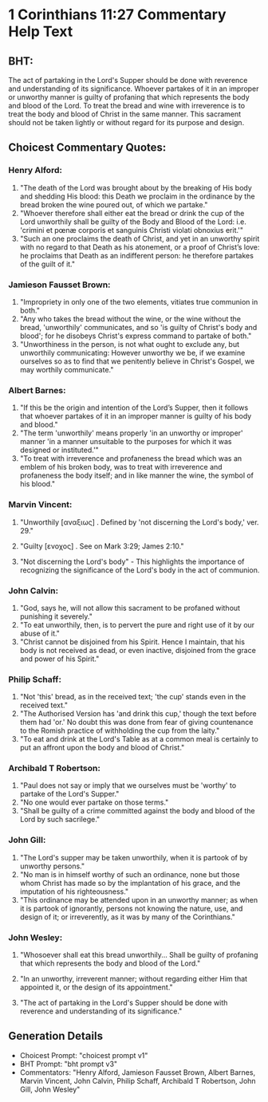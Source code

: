 # 1 Corinthians 11:27 Commentary Help Text

## BHT:
The act of partaking in the Lord's Supper should be done with reverence and understanding of its significance. Whoever partakes of it in an improper or unworthy manner is guilty of profaning that which represents the body and blood of the Lord. To treat the bread and wine with irreverence is to treat the body and blood of Christ in the same manner. This sacrament should not be taken lightly or without regard for its purpose and design.

## Choicest Commentary Quotes:
### Henry Alford:
1. "The death of the Lord was brought about by the breaking of His body and shedding His blood: this Death we proclaim in the ordinance by the bread broken the wine poured out, of which we partake." 
2. "Whoever therefore shall either eat the bread or drink the cup of the Lord unworthily shall be guilty of the Body and Blood of the Lord: i.e. 'crimini et pœnæ corporis et sanguinis Christi violati obnoxius erit.'" 
3. "Such an one proclaims the death of Christ, and yet in an unworthy spirit with no regard to that Death as his atonement, or a proof of Christ’s love: he proclaims that Death as an indifferent person: he therefore partakes of the guilt of it."

### Jamieson Fausset Brown:
1. "Impropriety in only one of the two elements, vitiates true communion in both."
2. "Any who takes the bread without the wine, or the wine without the bread, 'unworthily' communicates, and so 'is guilty of Christ's body and blood'; for he disobeys Christ's express command to partake of both."
3. "Unworthiness in the person, is not what ought to exclude any, but unworthily communicating: However unworthy we be, if we examine ourselves so as to find that we penitently believe in Christ's Gospel, we may worthily communicate."

### Albert Barnes:
1. "If this be the origin and intention of the Lord’s Supper, then it follows that whoever partakes of it in an improper manner is guilty of his body and blood."
2. "The term 'unworthily' means properly 'in an unworthy or improper' manner 'in a manner unsuitable to the purposes for which it was designed or instituted.'"
3. "To treat with irreverence and profaneness the bread which was an emblem of his broken body, was to treat with irreverence and profaneness the body itself; and in like manner the wine, the symbol of his blood."

### Marvin Vincent:
1. "Unworthily [αναξιως] . Defined by 'not discerning the Lord's body,' ver. 29." 

2. "Guilty [ενοχος] . See on Mark 3:29; James 2:10." 

3. "Not discerning the Lord's body" - This highlights the importance of recognizing the significance of the Lord's body in the act of communion.

### John Calvin:
1. "God, says he, will not allow this sacrament to be profaned without punishing it severely."
2. "To eat unworthily, then, is to pervert the pure and right use of it by our abuse of it."
3. "Christ cannot be disjoined from his Spirit. Hence I maintain, that his body is not received as dead, or even inactive, disjoined from the grace and power of his Spirit."

### Philip Schaff:
1. "Not 'this' bread, as in the received text; 'the cup' stands even in the received text." 
2. "The Authorised Version has 'and drink this cup,' though the text before them had 'or.' No doubt this was done from fear of giving countenance to the Romish practice of withholding the cup from the laity."
3. "To eat and drink at the Lord's Table as at a common meal is certainly to put an affront upon the body and blood of Christ."

### Archibald T Robertson:
1. "Paul does not say or imply that we ourselves must be 'worthy' to partake of the Lord's Supper."
2. "No one would ever partake on those terms."
3. "Shall be guilty of a crime committed against the body and blood of the Lord by such sacrilege."

### John Gill:
1. "The Lord's supper may be taken unworthily, when it is partook of by unworthy persons."
2. "No man is in himself worthy of such an ordinance, none but those whom Christ has made so by the implantation of his grace, and the imputation of his righteousness."
3. "This ordinance may be attended upon in an unworthy manner; as when it is partook of ignorantly, persons not knowing the nature, use, and design of it; or irreverently, as it was by many of the Corinthians."

### John Wesley:
1. "Whosoever shall eat this bread unworthily... Shall be guilty of profaning that which represents the body and blood of the Lord." 

2. "In an unworthy, irreverent manner; without regarding either Him that appointed it, or the design of its appointment." 

3. "The act of partaking in the Lord's Supper should be done with reverence and understanding of its significance."


## Generation Details
- Choicest Prompt: "choicest prompt v1"
- BHT Prompt: "bht prompt v3"
- Commentators: "Henry Alford, Jamieson Fausset Brown, Albert Barnes, Marvin Vincent, John Calvin, Philip Schaff, Archibald T Robertson, John Gill, John Wesley"
